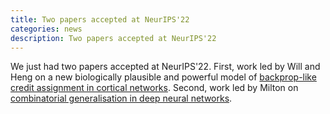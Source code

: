 ```yaml
---
title: Two papers accepted at NeurIPS'22
categories: news
description: Two papers accepted at NeurIPS'22
---
```


We just had two papers accepted at NeurIPS'22. First, work led by Will and Heng on a new biologically plausible and powerful model of [backprop-like credit assignment in cortical networks](https://arxiv.org/abs/2206.11769). Second, work led by Milton on [combinatorial generalisation in deep neural networks](https://arxiv.org/abs/2204.02283).